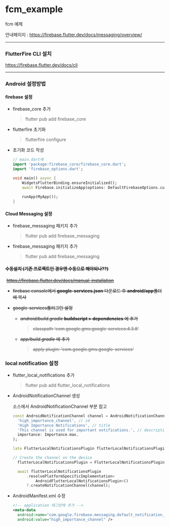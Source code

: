 # fcm_example

fcm 예제



안내페이지 : https://firebase.flutter.dev/docs/messaging/overview/



---

### FlutterFire CLI 설치

https://firebase.flutter.dev/docs/cli



---

### Android 설정방법

#### 	firebase 설정

- firebase_core 추가

  > flutter pub add firebase_core

- flutterfire 초기화

  > flutterfire configure

- 초기화 코드 작성

  ```dart
  // main.dart에
  import 'package:firebase_core/firebase_core.dart';
  import 'firebase_options.dart';
  
  void main() async {
      WidgetsFlutterBinding.ensureInitialized();
      await Firebase.initializeApp(options: DefaultFirebaseOptions.currentPlatform);
      
      runApp(MyApp());
  }
  ```



#### 	Cloud Messaging 설정

- firebase_messaging 패키지 추가

  > flutter pub add firebase_messaging

  

- firebase_messaging 패키지 추가

  > flutter pub add firebase_messaging



#### ~~수동설치 (기존 프로젝트인 경우엔 수동으로 해야되나??)~~

​	~~https://firebase.flutter.dev/docs/manual-installation~~

- ~~firebase console에서 **google-services.json** 다운로드 후 **android/app**폴더에 복사~~

- ~~google-services플러그인 설정~~

  - ~~*android/build.gradle*  **buildscript > dependencies** 에 추가~~

    > ~~classpath 'com.google.gms:google-services:4.3.8'~~

  - ~~*app/build.gradle* 에 추가~~

    > ~~apply plugin: 'com.google.gms.google-services'~~



### local notification 설정

- flutter_local_notifications 추가

  > flutter pub add flutter_local_notifications



- AndroidNotificationChannel 생성

  소스에서 AndroidNotificationChannel 부분 참고

  ```dart
  const AndroidNotificationChannel channel = AndroidNotificationChannel(
    'high_importance_channel', // id
    'High Importance Notifications', // title
    'This channel is used for important notifications.', // description
    importance: Importance.max,
  );
  ```

  ```dart
  late FlutterLocalNotificationsPlugin flutterLocalNotificationsPlugin;
  
  // Create the channel on the device
    flutterLocalNotificationsPlugin = FlutterLocalNotificationsPlugin();
  
    await flutterLocalNotificationsPlugin
        .resolvePlatformSpecificImplementation<
            AndroidFlutterLocalNotificationsPlugin>()
        ?.createNotificationChannel(channel);
  ```

- AndroidManifest.xml 수정

  ```xml
  <!-- application 태그안에 추가 -->
  <meta-data
    android:name="com.google.firebase.messaging.default_notification_channel_id"
    android:value="high_importance_channel" />
  ```

  
